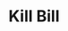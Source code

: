 ---
includes:
  
  - tag
  

title: Kill Bill

language_tabs:
   - shell
   - java
   - ruby
   - python

search: true

---